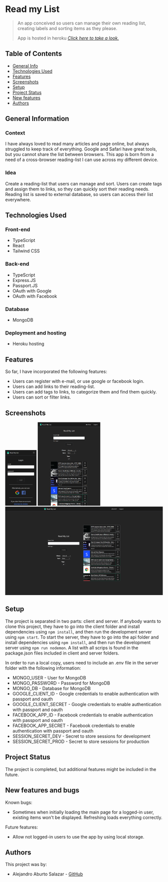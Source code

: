 # Read my List
> An app conceived so users can manage their own reading list, creating labels and sorting items as they please.
>
> App is hosted in heroku [_Click here to take a look._](https://read-my-list.herokuapp.com/)

## Table of Contents
* [General Info](#general-information)
* [Technologies Used](#technologies-used)
* [Features](#features)
* [Screenshots](#screenshots)
* [Setup](#setup)
* [Project Status](#project-status)
* [New features](#new-features)
* [Authors](#authors)


## General Information
### Context
I have always loved to read many articles and page online, but always struggled to keep track of everything. Google and Safari have great tools, but you cannot share the list between browsers. This app is born from a need of a cross-browser reading-list I can use across my different device.

### Idea
Create a reading-list that users can manage and sort. Users can create tags and assign them to links, so they can quickly sort their reading needs. Reading list is saved to external database, so users can access their list everywhere.

## Technologies Used
### Front-end
- TypeScript
- React
- Tailwind CSS

### Back-end
- TypeScript
- Express.JS
- Passport.JS
- OAuth with Google
- OAuth with Facebook

### Database
- MongoDB

### Deployment and hosting
- Heroku hosting


## Features
So far, I have incorporated the following features:
- Users can register with e-mail, or use google or facebook login.
- Users can add links to their reading-list.
- Users can add tags to links, to categorize them and find them quickly.
- Users can sort or filter links.


## Screenshots
<img src="./screenshots/mobile.png" width="100">
<img src="./screenshots/tablet.png" width="200">
<img src="./screenshots/laptop.png" width="600">


## Setup
The project is separated in two parts: client and server. If anybody wants to clone this project, they have to go into the client folder and install dependencies using `npm install`, and then run the development server using `npm start`. To start the server, they have to go into the api folder and install dependencies using `npm install`, and then run the development server using `npm run nodemon`. A list with all scrips is found in the package.json files included in client and server folders.

In order to run a local copy, users need to include an .env file in the server folder with the following information:
- MONGO_USER - User for MongoDB
- MONGO_PASSWORD - Password for MongoDB
- MONGO_DB - Database for MongoDB
- GOOGLE_CLIENT_ID - Google credentials to enable authentication with passport and oauth
- GOOGLE_CLIENT_SECRET - Google credentials to enable authentication with passport and oauth
- FACEBOOK_APP_ID - Facebook credentials to enable authentication with passport and oauth
- FACEBOOK_APP_SECRET - Facebook credentials to enable authentication with passport and oauth
- SESSION_SECRET_DEV - Secret to store sessions for development
- SESSION_SECRET_PROD - Secret to store sessions for production


## Project Status
The project is completed, but additional features might be included in the future.


## New features and bugs
Known bugs:
- Sometimes when initially loading the main page for a logged-in user, existing items won't be displayed. Refreshing loads everything correctly.

Future features:
- Allow not logged-in users to use the app by using local storage.


## Authors
This project was by:
- Alejandro Aburto Salazar - [GitHub](https://github.com/aburto22)